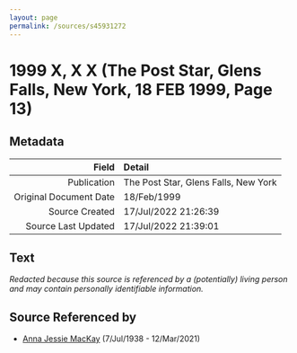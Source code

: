 ```yaml
---
layout: page
permalink: /sources/s45931272
---
```


# 1999 X, X X (The Post Star, Glens Falls, New York, 18 FEB 1999, Page 13)

## Metadata
Field | Detail
---:|:---
Publication | The Post Star, Glens Falls, New York
Original Document Date | 18/Feb/1999
Source Created | 17/Jul/2022 21:26:39
Source Last Updated | 17/Jul/2022 21:39:01

## Text

_Redacted because this source is referenced by a (potentially) living person and may contain personally identifiable information._

## Source Referenced by

* [Anna Jessie MacKay](../people/@41265374@-anna-jessie-mackay-b1938-7-7-d2021-3-12.md) (7/Jul/1938 - 12/Mar/2021)
